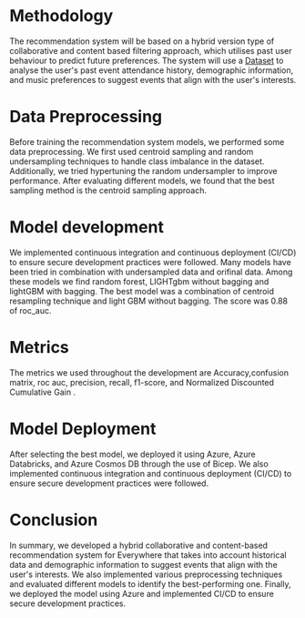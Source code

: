 # Methodology

The recommendation system will be based on a hybrid version type of collaborative and content based filtering  approach, which utilises past user behaviour to predict future preferences. The system will use a [Dataset](/docs/source/datasets.md) to analyse the user's past event attendance history, demographic information, and music preferences to suggest events that align with the user's interests.

# Data Preprocessing
Before training the recommendation system models, we performed some data preprocessing. We first used centroid sampling and random undersampling techniques to handle class imbalance in the dataset. Additionally, we tried hypertuning the random undersampler to improve performance. After evaluating different models, we found that the best sampling method is the centroid sampling approach.

# Model development 

We implemented continuous integration and continuous deployment (CI/CD) to ensure secure development practices were followed. Many models have been tried in combination with undersampled data and orifinal data. Among these models we find random forest, LIGHTgbm without bagging and lightGBM with bagging. The best model was a combination of centroid resampling technique and light GBM without bagging. The score was 0.88 of roc_auc.

# Metrics

The metrics we used  throughout the development are Accuracy,confusion matrix, roc auc, precision, recall, f1-score, and Normalized Discounted Cumulative Gain .

# Model Deployment
After selecting the best model, we deployed it using Azure, Azure Databricks, and Azure Cosmos DB through the use of Bicep. We also implemented continuous integration and continuous deployment (CI/CD) to ensure secure development practices were followed.


# Conclusion
In summary, we developed a hybrid collaborative and content-based recommendation system for Everywhere that takes into account historical data and demographic information to suggest events that align with the user's interests. We also implemented various preprocessing techniques and evaluated different models to identify the best-performing one. Finally, we deployed the model using Azure and implemented CI/CD to ensure secure development practices.
